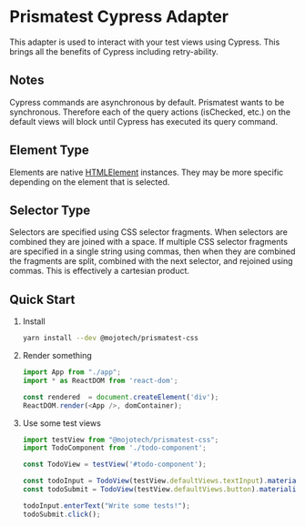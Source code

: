 # Prismatest Cypress Adapter

This adapter is used to interact with your test views using Cypress.
This brings all the benefits of Cypress including retry-ability.

## Notes

Cypress commands are asynchronous by default. Prismatest wants to be
synchronous. Therefore each of the query actions (isChecked, etc.) on the
default views will block until Cypress has executed its query command.

## Element Type


Elements are native
[HTMLElement](https://developer.mozilla.org/en-US/docs/Web/API/HTMLElement)
instances. They may be more specific depending on the element that is selected.

## Selector Type

Selectors are specified using CSS selector fragments. When selectors are
combined they are joined with a space. If multiple CSS selector fragments are
specified in a single string using commas, then when they are combined the
fragments are split, combined with the next selector, and rejoined using
commas. This is effectively a cartesian product.

## Quick Start

1. Install

    ```bash
    yarn install --dev @mojotech/prismatest-css
    ```

2. Render something

    ```javascript
    import App from "./app";
    import * as ReactDOM from 'react-dom';

    const rendered  = document.createElement('div');
    ReactDOM.render(<App />, domContainer);
    ```

3. Use some test views

    ```javascript
    import testView from "@mojotech/prismatest-css";
    import TodoComponent from './todo-component';

    const TodoView = testView('#todo-component');

    const todoInput = TodoView(testView.defaultViews.textInput).materialize(rendered);
    const todoSubmit = TodoView(testView.defaultViews.button).materialize(rendered);

    todoInput.enterText("Write some tests!");
    todoSubmit.click();
    ```
